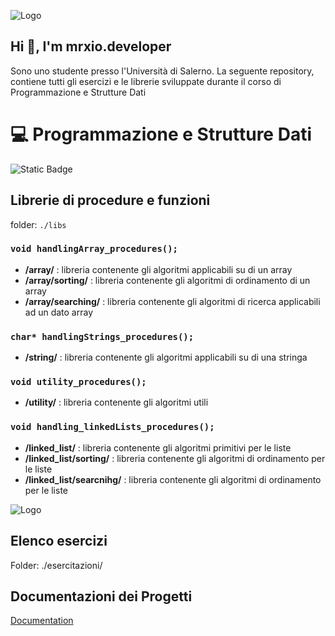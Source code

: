 
![Logo](https://i.imgur.com/kzIEXHw.png)


## Hi 👋, I'm mrxio.developer
Sono uno studente presso l'Università di Salerno. La seguente repository, contiene tutti gli esercizi e le librerie sviluppate durante il corso di Programmazione e Strutture Dati



# 💻 Programmazione e Strutture Dati
![Static Badge](https://img.shields.io/badge/mrxio%20developer%20-%20unisa-F39025) 


## Librerie di procedure e funzioni 
folder: ``` ./libs ```

### ``` void handlingArray_procedures(); ```
- **/array/** : libreria contenente gli algoritmi applicabili su di un array
- **/array/sorting/** : libreria contenente gli algoritmi di ordinamento di un array
- **/array/searching/** : libreria contenente gli algoritmi di ricerca applicabili ad un dato array

### ``` char* handlingStrings_procedures(); ```
- **/string/** : libreria contenente gli algoritmi applicabili su di una stringa

### ``` void utility_procedures(); ```
- **/utility/** : libreria contenente gli algoritmi utili

### ``` void handling_linkedLists_procedures(); ```
- **/linked_list/** : libreria contenente gli algoritmi primitivi per le liste
- **/linked_list/sorting/** : libreria contenente gli algoritmi di ordinamento per le liste
- **/linked_list/searcnihg/** : libreria contenente gli algoritmi di ordinamento per le liste

  
![Logo](https://i.imgur.com/WLfJiIr.png)




## Elenco esercizi
Folder: ./esercitazioni/
## Documentazioni dei Progetti

[Documentation](https://linktodocumentation)









